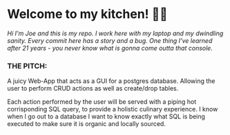 # Welcome to my kitchen! 👨‍🍳

*Hi I'm Joe and this is my repo. I work here with my laptop and my dwindling sanity. Every commit here has a story and a bug. One thing I've learned after 21 years - you never know what is gonna come outta that console.*

### THE PITCH:
A juicy Web-App that acts as a GUI for a postgres database. Allowing the user to perform CRUD actions as well as create/drop tables.

Each action performed by the user will be served with a piping hot corrisponding SQL query, to provide a holistic culinary experience. I know when I go out to a database I want to know exactly what SQL is being executed to make sure it is organic and locally sourced.
